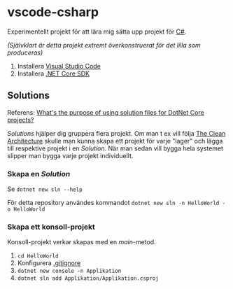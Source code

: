 # vscode-csharp

Experimentellt projekt för att lära mig sätta upp projekt för [C#](https://docs.microsoft.com/en-us/dotnet/csharp/).

*(Självklart är detta projekt extremt överkonstruerat för det lilla som produceras)*

1. Installera [Visual Studio Code](https://code.visualstudio.com/)
1. Installera [.NET Core SDK](https://dotnet.microsoft.com/download)

## Solutions
Referens: [What's the purpose of using solution files for DotNet Core projects?](https://stackoverflow.com/questions/43426982/dotnet-core-purpose-of-solution-files)

*Solutions* hjälper dig gruppera flera projekt. Om man t ex vill följa [The Clean Architecture](https://blog.cleancoder.com/uncle-bob/2012/08/13/the-clean-architecture.html)
skulle man kunna skapa ett projekt för varje "lager" och lägga till respektive projekt i en *Solution*. När man sedan vill bygga hela systemet slipper man bygga varje
projekt individuellt.

### Skapa en *Solution*
Se `dotnet new sln --help`

För detta repository användes kommandot `dotnet new sln -n HelloWorld -o HelloWorld`

### Skapa ett konsoll-projekt
Konsoll-projekt verkar skapas med en *main*-metod.

1. `cd HelloWorld`
1. Konfigurera [.gitignore](https://raw.githubusercontent.com/dotnet/core/master/.gitignore)
1. `dotnet new console -n Applikation`
1. `dotnet sln add Applikation/Applikation.csproj`
